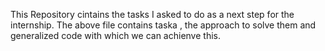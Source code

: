 This Repository cintains the tasks I asked to do as a next step for the internship.  The above file contains taska , the approach to solve them and generalized code with which we can achienve this.
